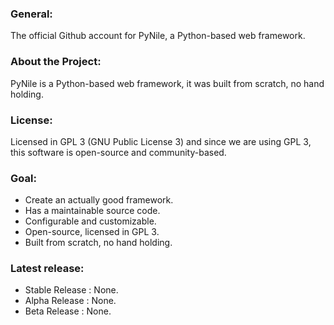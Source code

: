 ### General:

The official Github account for PyNile,
a Python-based web framework.

### About the Project:

PyNile is a Python-based web framework,
it was built from scratch, no hand holding.

### License:

Licensed in GPL 3 (GNU Public License 3) 
and since we are using GPL 3, this software
is open-source and community-based.

### Goal:

- Create an actually good framework.
- Has a maintainable source code.
- Configurable and customizable.
- Open-source, licensed in GPL 3.
- Built from scratch, no hand holding.

### Latest release:

- Stable Release : None.    
- Alpha Release  : None.
- Beta Release   : None.

